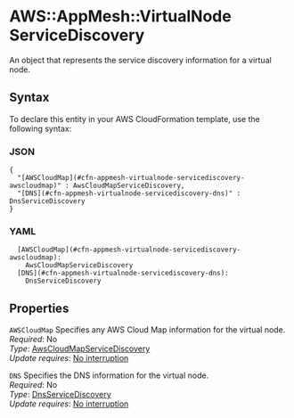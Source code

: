 # AWS::AppMesh::VirtualNode ServiceDiscovery<a name="aws-properties-appmesh-virtualnode-servicediscovery"></a>

An object that represents the service discovery information for a virtual node\.

## Syntax<a name="aws-properties-appmesh-virtualnode-servicediscovery-syntax"></a>

To declare this entity in your AWS CloudFormation template, use the following syntax:

### JSON<a name="aws-properties-appmesh-virtualnode-servicediscovery-syntax.json"></a>

```
{
  "[AWSCloudMap](#cfn-appmesh-virtualnode-servicediscovery-awscloudmap)" : AwsCloudMapServiceDiscovery,
  "[DNS](#cfn-appmesh-virtualnode-servicediscovery-dns)" : DnsServiceDiscovery
}
```

### YAML<a name="aws-properties-appmesh-virtualnode-servicediscovery-syntax.yaml"></a>

```
  [AWSCloudMap](#cfn-appmesh-virtualnode-servicediscovery-awscloudmap):
    AwsCloudMapServiceDiscovery
  [DNS](#cfn-appmesh-virtualnode-servicediscovery-dns):
    DnsServiceDiscovery
```

## Properties<a name="aws-properties-appmesh-virtualnode-servicediscovery-properties"></a>

`AWSCloudMap` <a name="cfn-appmesh-virtualnode-servicediscovery-awscloudmap"></a>
Specifies any AWS Cloud Map information for the virtual node\.  
_Required_: No  
_Type_: [AwsCloudMapServiceDiscovery](aws-properties-appmesh-virtualnode-awscloudmapservicediscovery.md)  
_Update requires_: [No interruption](https://docs.aws.amazon.com/AWSCloudFormation/latest/UserGuide/using-cfn-updating-stacks-update-behaviors.html#update-no-interrupt)

`DNS` <a name="cfn-appmesh-virtualnode-servicediscovery-dns"></a>
Specifies the DNS information for the virtual node\.  
_Required_: No  
_Type_: [DnsServiceDiscovery](aws-properties-appmesh-virtualnode-dnsservicediscovery.md)  
_Update requires_: [No interruption](https://docs.aws.amazon.com/AWSCloudFormation/latest/UserGuide/using-cfn-updating-stacks-update-behaviors.html#update-no-interrupt)
